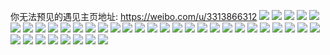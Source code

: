 你无法预见的遇见主页地址: https://weibo.com/u/3313866312 
![](https://wx4.sinaimg.cn/mw2000/c5859648gy1h952hb9t2ej21ba0tmdp3.jpg) 
![](https://wx4.sinaimg.cn/mw2000/c5859648gy1h952hao8ccj20u0140td6.jpg) 
![](https://wx4.sinaimg.cn/mw2000/c5859648gy1h952hcjmi2j20u0140gvt.jpg) 
![](https://wx4.sinaimg.cn/mw2000/c5859648gy1h952hd13klj20u012sthv.jpg) 
![](https://wx4.sinaimg.cn/mw2000/c5859648gy1h952hc2m5jj20k30ov77e.jpg) 
![](https://wx4.sinaimg.cn/mw2000/c5859648gy1h952hbq8fpj20u013s7bp.jpg) 
![](https://wx4.sinaimg.cn/mw2000/c5859648gy1h8bq9y26cxj21j42aou0x.jpg) 
![](https://wx4.sinaimg.cn/mw2000/c5859648gy1h8bq9vu5ppj21j42aou0x.jpg) 
![](https://wx4.sinaimg.cn/mw2000/c5859648gy1h82rvnboryj20n01dskip.jpg) 
![](https://wx4.sinaimg.cn/mw2000/c5859648gy1h82rvqnx5zj20n01dsx43.jpg) 
![](https://wx4.sinaimg.cn/mw2000/c5859648gy1h82rvu3gs8j20n01dshc8.jpg) 
![](https://wx4.sinaimg.cn/mw2000/c5859648gy1h82rvx295qj20n01ds1ep.jpg) 
![](https://wx4.sinaimg.cn/mw2000/c5859648gy1h82rw0csc2j20n01dsnks.jpg) 
![](https://wx4.sinaimg.cn/mw2000/c5859648gy1h82rw39104j20n01dsh7c.jpg) 
![](https://wx4.sinaimg.cn/mw2000/c5859648gy1h82rw5ih2tj20n01dsk5o.jpg) 
![](https://wx4.sinaimg.cn/mw2000/c5859648gy1h82rw9534fj20n01dstqb.jpg) 
![](https://wx4.sinaimg.cn/mw2000/c5859648gy1h82rvjphnij20n01dsk8k.jpg) 
![](https://wx4.sinaimg.cn/mw2000/c5859648gy1h82rwbx72rj22c0340qv6.jpg) 
![](https://wx4.sinaimg.cn/mw2000/c5859648gy1h82rwfmdffj22c0340b2b.jpg) 
![](https://wx4.sinaimg.cn/mw2000/c5859648gy1h82rwiu7lej22c0340b2b.jpg) 
![](https://wx4.sinaimg.cn/mw2000/c5859648gy1h82rwknbvcj20ru15swsb.jpg) 
![](https://wx4.sinaimg.cn/mw2000/c5859648gy1h82rwmcbtkj21j02ps7wh.jpg) 
![](https://wx4.sinaimg.cn/mw2000/c5859648gy1h7wf05j2rsj22c02c0b2a.jpg) 
![](https://wx4.sinaimg.cn/mw2000/c5859648gy1h7wewyucqcj22801o0u0y.jpg) 
![](https://wx4.sinaimg.cn/mw2000/c5859648gy1h7wex4mp8uj22801o04qq.jpg) 
![](https://wx4.sinaimg.cn/mw2000/c5859648gy1h7wex77unej21o0280qv5.jpg) 
![](https://wx4.sinaimg.cn/mw2000/c5859648gy1h7q0mrwp0dj20u013zdl8.jpg) 
![](https://wx4.sinaimg.cn/mw2000/c5859648gy1h7q0ms88jij20u0140thh.jpg) 
![](https://wx4.sinaimg.cn/mw2000/c5859648gy1h7q0mrjtvwj20u00u0gtp.jpg) 
![](https://wx4.sinaimg.cn/mw2000/c5859648gy1h7q0mv3hb6j20u0140dn4.jpg) 
![](https://wx4.sinaimg.cn/mw2000/c5859648gy1h7q0mvzucsj20u0140n5m.jpg) 
![](https://wx4.sinaimg.cn/mw2000/c5859648gy1h7q0mwcjdcj20u0140gsv.jpg) 
![](https://wx4.sinaimg.cn/mw2000/c5859648gy1h7q0mwoff8j20u0140wo1.jpg) 
![](https://wx4.sinaimg.cn/mw2000/c5859648gy1h7q0mx8xcsj20u014012b.jpg) 
![](https://wx4.sinaimg.cn/mw2000/c5859648gy1h7q0mxkvlxj20u0140464.jpg) 
![](https://wx4.sinaimg.cn/mw2000/c5859648gy1h7q0mxwpj9j20t312sqcd.jpg) 
![](https://wx4.sinaimg.cn/mw2000/c5859648gy1h7q0myac92j20n00rtaee.jpg) 
![](https://wx4.sinaimg.cn/mw2000/c5859648gy1h7q0myohuaj20n00rzn26.jpg) 

